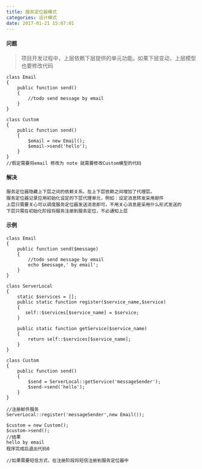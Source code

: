 ```yaml
---
title: 服务定位器模式
categories: 设计模式
date: 2017-01-21 15:07:01
---
```



#### 问题

> 项目开发过程中，上层依赖下层提供的单元功能。如果下层变动，上层模型也要修改代码

	class Email
	{
	    public function send()
	    {
	        //todo send message by email
	    }
	}
	
	class Custom
	{
	    public function send()
	    {
	        $email = new Email();
	        $email->send('hello');
	    }
	}
	//假定需要将email 修改为 note 就需要修改Custom模型的代码

#### 解决

	服务定位器隐藏上下层之间的依赖关系。在上下层依赖之间增加了代理层。
	服务定位器记录应用初始化设定的下层代理单元，例如：设定消息转发采用邮件
	上层只需要关心可以调度服务定位器发送消息即可，不用关心消息是采用什么形式发送的
	下层只需在初始化阶段将服务注册到服务定位，不必通知上层

#### 示例

	class Email
	{
	    public function send($message)
	    {
	        //todo send message by email
	        echo $message,' by email';
	    }
	}
	
	class ServerLocal
	{
	    static $services = [];
	    public static function register($service_name,$service)
	    {
	       self::$services[$service_name] = $service;
	    }
	
	    public static function getService($service_name)
	    {
	        return self::$services[$service_name];
	    }
	}
	
	class Custom
	{
	    public function send()
	    {
	        $send = ServerLocal::getService('messageSender');
	        $send->send('hello');
	    }
	}
	
	//注册邮件服务
	ServerLocal::register('messageSender',new Email());
	
	$custom = new Custom();
	$custom->send();
	//结果
	hello by email
	程序完成后退出代码0

	//如果需要短信方式，在注册阶段将短信注册到服务定位器中